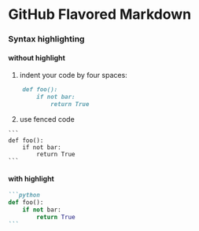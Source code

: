 # GitHub Flavored Markdown

### Syntax highlighting

#### without highlight

1. indent your code by four spaces:
```markdown
    def foo():
        if not bar:
            return True
```

2. use fenced code
`````
```
def foo():
    if not bar:
        return True
```
`````

#### with highlight

`````markdown
```python
def foo():
    if not bar:
        return True
```
`````



